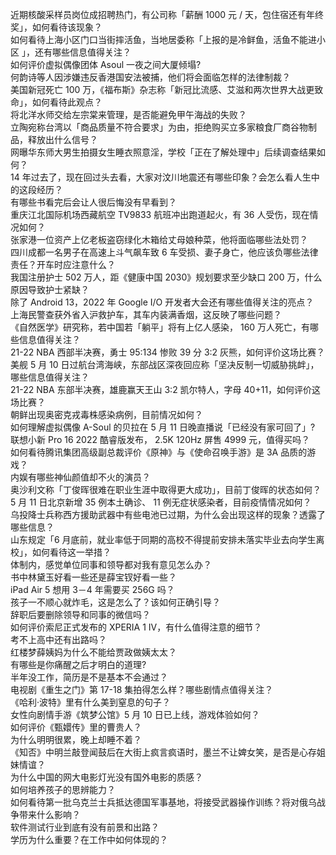 近期核酸采样员岗位成招聘热门，有公司称「薪酬 1000 元 / 天，包住宿还有年终奖」，如何看待该现象？  
如何看待上海小区门口当街摔活鱼，当地居委称「上报的是冷鲜鱼，活鱼不能进小区 」，还有哪些信息值得关注？  
如何评价虚拟偶像团体 Asoul 一夜之间大厦倾塌?  
何韵诗等人因涉嫌违反香港国安法被捕，他们将会面临怎样的法律制裁？  
美国新冠死亡 100 万，《福布斯》杂志称「新冠比流感、艾滋和两次世界大战更致命」，如何看待此观点？  
将北洋水师交给左宗棠来管理，是否能避免甲午海战的失败？  
立陶宛称台湾以「商品质量不符合要求」为由，拒绝购买立多家粮食厂商谷物制品，释放出什么信号？  
网曝华东师大男生拍摄女生睡衣照意淫，学校「正在了解处理中」后续调查结果如何？  
14 年过去了，现在回过头去看，大家对汶川地震还有哪些印象？会怎么看人生中的这段经历？  
有哪些书看完后会让人很后悔没有早看到？  
重庆江北国际机场西藏航空 TV9833 航班冲出跑道起火，有 36 人受伤，现在情况如何？  
张家港一位资产上亿老板盗窃绿化木箱给丈母娘种菜，他将面临哪些法处罚？  
四川成都一名男子在高速上斗气飙车致 6 车受损、妻子身亡，他应该负哪些法律责任？开车时应注意什么？  
我国注册护士 502 万人，距《健康中国 2030》规划要求至少缺口 200 万，什么原因导致护士紧缺？  
除了 Android 13，2022 年 Google I/O 开发者大会还有哪些值得关注的亮点？  
上海民警查获外省入沪救护车，其车内装满香烟，这反映了哪些问题？  
《自然医学》研究称，若中国若「躺平」将有上亿人感染， 160 万人死亡，有哪些信息值得关注？  
21-22 NBA 西部半决赛，勇士 95:134 惨败 39 分 3:2 灰熊，如何评价这场比赛？  
美舰 5 月 10 日过航台湾海峡，东部战区深夜回应称「坚决反制一切威胁挑衅」，哪些信息值得关注？  
21-22 NBA 东部半决赛，雄鹿赢天王山 3:2 凯尔特人，字母 40+11，如何评价这场比赛？  
朝鲜出现奥密克戎毒株感染病例，目前情况如何？  
如何理解虚拟偶像 A-Soul 的贝拉在 5 月 11 日晚直播说「已经没有家可回了」?  
联想小新 Pro 16 2022 酷睿版发布， 2.5K 120Hz 屏售 4999 元，值得买吗？  
如何看待腾讯集团高级副总裁评价《原神》与《使命召唤手游》是 3A 品质的游戏？  
内娱有哪些神仙颜值却不火的演员？  
奥沙利文称「丁俊晖很难在职业生涯中取得更大成功」，目前丁俊晖的状态如何？  
5 月 11 日北京新增 35 例本土确诊、 11 例无症状感染者，目前疫情情况如何？  
乌投降士兵称西方援助武器中有些电池已过期，为什么会出现这样的现象？透露了哪些信息？  
山东规定「6 月底前，就业率低于同期的高校不得提前安排未落实毕业去向学生离校」，如何看待这一举措？  
体制内，感觉单位同事和领导都对我有意见怎么办？  
书中林黛玉好看一些还是薛宝钗好看一些？  
iPad Air 5 想用 3－4 年需要买 256G 吗？  
孩子一不顺心就炸毛，这是怎么了？该如何正确引导？  
辞职后要删除领导和同事的微信吗？  
如何评价索尼正式发布的 XPERIA 1 IV，有什么值得注意的细节？  
考不上高中还有出路吗？  
红楼梦薛姨妈为什么不能给贾政做姨太太？  
有哪些是你痛醒之后才明白的道理?  
半年没工作，简历是不是基本不会通过？  
电视剧《重生之门》第 17-18 集拍得怎么样？哪些剧情点值得关注？  
《哈利·波特》里有什么美到窒息的句子？  
女性向剧情手游《筑梦公馆》5 月 10 日已上线，游戏体验如何？  
如何评价《甄嬛传》里的曹贵人？  
为什么明明很累，晚上却睡不着？  
《知否》中明兰敲登闻鼓后在大街上疯言疯语时，墨兰不让婢女笑，是否是心存姐妹情谊？  
为什么中国的网大电影灯光没有国外电影的质感？  
如何培养孩子的思辨能力？  
如何看待第一批乌克兰士兵抵达德国军事基地，将接受武器操作训练？将对俄乌战争带来什么影响？  
软件测试行业到底有没有前景和出路？  
学历为什么重要？在工作中如何体现的？  
